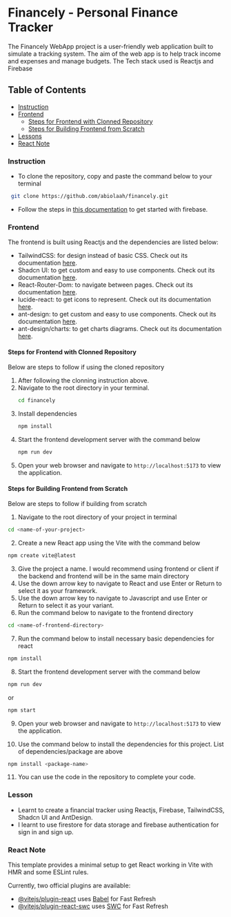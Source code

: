 # Financely - Personal Finance Tracker

The Financely WebApp project is a user-friendly web application built to simulate a tracking system. The aim of the web app is to help track income and expenses and manage budgets. The Tech stack used is Reactjs and Firebase

## Table of Contents
- [Instruction](#instruction)
- [Frontend](#frontend)
    - [Steps for Frontend with Clonned Repository](#steps-for-frontend-with-clonned-repository)
    - [Steps for Building Frontend from Scratch](#steps-for-building-frontend-from-scratch)
- [Lessons](#lesson)
- [React Note](#react-note)

### Instruction
- To clone the repository, copy and paste the command below to your terminal
```sh
 git clone https://github.com/abiolaah/financely.git
```
- Follow the steps in [this documentation](https://firebase.google.com/docs/build?_gl=1*zt8ep9*_up*MQ..*_ga*ODk0OTU0MjE5LjE3MjMxMzkzMzk.*_ga_CW55HF8NVT*MTcyMzEzOTMzOC4xLjAuMTcyMzEzOTMzOC4wLjAuMA..) to get started with firebase.



### Frontend
The frontend is built using Reactjs and the dependencies are listed below:
- TailwindCSS: for design instead of basic CSS. Check out its documentation [here](https://tailwindcss.com/docs/installation).
- Shadcn UI: to get custom and easy to use components. Check out its documentation [here](https://ui.shadcn.com/docs).
- React-Router-Dom: to navigate between pages. Check out its documentation [here](https://www.npmjs.com/package/react-router-dom).
- lucide-react: to get icons to represent. Check out its documentation [here](https://lucide.dev/).
- ant-design: to get custom and easy to use components. Check out its documentation [here](https://ant.design/components/overview).
- ant-design/charts: to get charts diagrams. Check out its documentation [here](https://www.npmjs.com/package/@ant-design/charts).

#### Steps for Frontend with Clonned Repository
Below are steps to follow if using the cloned repository
1. After following the clonning instruction above.
2. Navigate to the root directory in your terminal.
    ```sh
    cd financely
    ```
3. Install dependencies
    ```sh
    npm install
    ```
4. Start the frontend development server with the command below
     ```sh
    npm run dev
    ```
5. Open your web browser and navigate to ```http://localhost:5173``` to view the application.

#### Steps for Building Frontend from Scratch
Below are steps to follow if building from scratch
1. Navigate to the root directory of your project in terminal
```sh
cd <name-of-your-project>
```
2. Create a new React app using the Vite with the command below
```sh
npm create vite@latest
```
3. Give the project a name. I would recommend using frontend or client if the backend and frontend will be in the same main directory
4. Use the down arrow key to navigate to React and use Enter or Return to select it as your framework.
5. Use the down arrow key to navigate to Javascript and use Enter or Return to select it as your variant.
6. Run the command below to navigate to the frontend directory
```sh
cd <name-of-frontend-directory>
```
7. Run the command below to install necessary basic dependencies for react
```sh
npm install
```
8. Start the frontend development server with the command below
 ```sh
npm run dev
```
or 
```sh
npm start
```
9. Open your web browser and navigate to ```http://localhost:5173``` to view the application.

10. Use the command below to install the dependencies for this project. List of dependencies/package are above
```sh
npm install <package-name>
```
11. You can use the code in the repository to complete your code.

### Lesson
- Learnt to create a financial tracker using Reactjs, Firebase, TailwindCSS, Shadcn UI and AntDesign. 
- I learnt to use firestore for data storage and firebase authentication for sign in and sign up.


### React Note
This template provides a minimal setup to get React working in Vite with HMR and some ESLint rules.

Currently, two official plugins are available:

- [@vitejs/plugin-react](https://github.com/vitejs/vite-plugin-react/blob/main/packages/plugin-react/README.md) uses [Babel](https://babeljs.io/) for Fast Refresh
- [@vitejs/plugin-react-swc](https://github.com/vitejs/vite-plugin-react-swc) uses [SWC](https://swc.rs/) for Fast Refresh